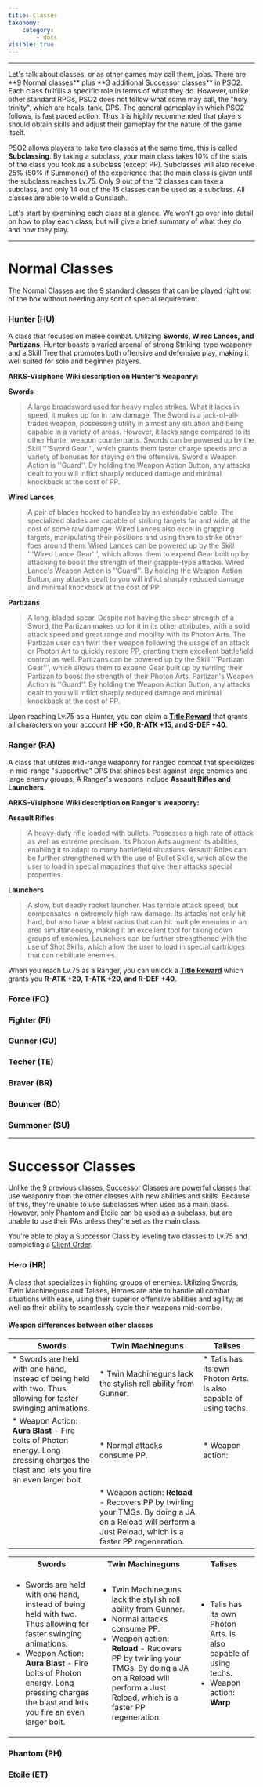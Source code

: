 ```yaml
---
title: Classes
taxonomy:
    category:
        - docs
visible: true
---
```


<hr>
Let's talk about classes, or as other games may call them, jobs. There are **9 Normal classes** plus **3 additional Successor classes** in PSO2. Each class fullfills a specific role in terms of what they do. However, unlike other standard RPGs, PSO2 does not follow what some may call, the "holy trinity", which are heals, tank, DPS. The general gameplay in which PSO2 follows, is fast paced action. Thus it is highly recommended that players should obtain skills and adjust their gameplay for the nature of the game itself.

PSO2 allows players to take two classes at the same time, this is called **Subclassing**. By taking a subclass, your main class takes 10% of the stats of the class you took as a subclass (except PP). Subclasses will also receive 25% (50% if Summoner) of the experience that the main class is given until the subclass reaches Lv.75.
Only 9 out of the 12 classes can take a subclass, and only 14 out of the 15 classes can be used as a subclass. All classes are able to wield a Gunslash.

Let's start by examining each class at a glance. We won't go over into detail on how to play each class, but will give a brief summary of what they do and how they play.

<hr>

# Normal Classes
The Normal Classes are the 9 standard classes that can be played right out of the box without needing any sort of special requirement.

### Hunter (HU)
A class that focuses on melee combat. Utilizing **Swords, Wired Lances, and Partizans**, Hunter boasts a varied arsenal of strong Striking-type weaponry and a Skill Tree that promotes both offensive and defensive play, 
making it well suited for solo and beginner players.

<strong>ARKS-Visiphone Wiki description on Hunter's weaponry:</strong>

<strong>Swords</strong>
> A large broadsword used for heavy melee strikes. What it lacks in speed, it makes up for in raw damage. The Sword is a jack-of-all-trades weapon, possessing utility in almost any situation and being capable in a variety of areas. However, it lacks range compared to its other Hunter weapon counterparts. Swords can be powered up by the Skill '''Sword Gear''', which grants them faster charge speeds and a variety of bonuses for staying on the offensive.
> Sword's Weapon Action is ''Guard''. By holding the Weapon Action Button, any attacks dealt to you will inflict sharply reduced damage and minimal knockback at the cost of PP.

<strong>Wired Lances</strong>
> A pair of blades hooked to handles by an extendable cable. The specialized blades are capable of striking targets far and wide, at the cost of some raw damage. Wired Lances also excel in grappling targets, manipulating their positions and using them to strike other foes around them. Wired Lances can be powered up by the Skill '''Wired Lance Gear''', which allows them to expend Gear built up by attacking to boost the strength of their grapple-type attacks.
> Wired Lance's Weapon Action is ''Guard''. By holding the Weapon Action Button, any attacks dealt to you will inflict sharply reduced damage and minimal knockback at the cost of PP.

<strong>Partizans</strong>
> A long, bladed spear. Despite not having the sheer strength of a Sword, the Partizan makes up for it in its other attributes, with a solid attack speed and great range and mobility with its Photon Arts. The Partizan user can twirl their weapon following the usage of an attack or Photon Art to quickly restore PP, granting them excellent battlefield control as well. Partizans can be powered up by the Skill '''Partizan Gear''', which allows them to expend Gear built up by twirling their Partizan to boost the strength of their Photon Arts.
> Partizan's Weapon Action is ''Guard''. By holding the Weapon Action Button, any attacks dealt to you will inflict sharply reduced damage and minimal knockback at the cost of PP.

Upon reaching Lv.75 as a Hunter, you can claim a <a href="#">**Title Reward**</a> that grants all characters on your account **HP +50, R-ATK +15, and S-DEF +40**.

### Ranger (RA)
A class that utilizes mid-range weaponry for ranged combat that specializes in mid-range "supportive" DPS that shines best against large enemies and large enemy groups. A Ranger's weapons include **Assault Rifles and Launchers**.

<strong>ARKS-Visiphone Wiki description on Ranger's weaponry:</strong>

**Assault Rifles**
> A heavy-duty rifle loaded with bullets. Possesses a high rate of attack as well as extreme precision. Its Photon Arts augment its abilities, enabling it to adapt to many battlefield situations. Assault Rifles can be further strengthened with the use of Bullet Skills, which allow the user to load in special magazines that give their attacks special properties.

**Launchers**
> A slow, but deadly rocket launcher. Has terrible attack speed, but compensates in extremely high raw damage. Its attacks not only hit hard, but also have a blast radius that can hit multiple enemies in an area simultaneously, making it an excellent tool for taking down groups of enemies. Launchers can be further strengthened with the use of Shot Skills, which allow the user to load in special cartridges that can debilitate enemies.

When you reach Lv.75 as a Ranger, you can unlock a <a href="#">**Title Reward**</a> which grants you **R-ATK +20, T-ATK +20, and R-DEF +40**.

### Force (FO)

### Fighter (FI)

### Gunner (GU)

### Techer (TE)

### Braver (BR)

### Bouncer (BO)

### Summoner (SU)

<hr>

# Successor Classes
Unlike the 9 previous classes, Successor Classes are powerful classes that use weaponry from the other classes with new abilities and skills. Because of this, they're unable to use subclasses when used as a main class. However, only Phantom and Etoile can be used as a subclass, but are unable to use their PAs unless they're set as the main class.

You're able to play a Successor Class by leveling two classes to Lv.75 and completing a [Client Order](#).

### Hero (HR)
A class that specializes in fighting groups of enemies. Utilizing Swords, Twin Machineguns and Talises, Heroes are able to handle all combat situations with ease, using their superior offensive abilities and agility; as well as their ability to seamlessly cycle their weapons mid-combo.

#### Weapon differences between other classes
|**Swords**|**Twin Machineguns**|**Talises**|
|----------|--------------------|-----------|
| * Swords are held with one hand, instead of being held with two. Thus allowing for faster swinging animations. | * Twin Machineguns lack the stylish roll ability from Gunner. | * Talis has its own Photon Arts. Is also capable of using techs. |
| * Weapon Action: **Aura Blast** - Fire bolts of Photon energy. Long pressing charges the blast and lets you fire an even larger bolt. | * Normal attacks consume PP. | * Weapon action: |
| | * Weapon action: **Reload** - Recovers PP by twirling your TMGs. By doing a JA on a Reload will perform a Just Reload, which is a faster PP regeneration. | | |

<table>
	<tr>
		<th><span style="font-weight:bold">Swords</span></th>
		<th><span style="font-weight:bold">Twin Machineguns</span></th>
		<th><span style="font-weight:bold">Talises</span></th>
	</tr>
	<tr>
		<td>
			<ul>
				<li>Swords are held with one hand, instead of being held with two. Thus allowing for faster swinging animations.</li>
				<li>Weapon Action: <strong>Aura Blast</strong> - Fire bolts of Photon energy. Long pressing charges the blast and lets you fire an even larger bolt.</li>
			</ul>
		</td>
		<td>
			<ul>
				<li>Twin Machineguns lack the stylish roll ability from Gunner.</li>
				<li>Normal attacks consume PP.</li>
				<li>Weapon action: <strong>Reload</strong> - Recovers PP by twirling your TMGs. By doing a JA on a Reload will perform a Just Reload, which is a faster PP regeneration.</li>
			</ul>
		</td>
		<td>
			<ul>
				<li>Talis has its own Photon Arts. Is also capable of using techs.</li>
				<li>Weapon action: <strong>Warp</strong></li>
			</ul>
		</td>
	</tr>
</table>

### Phantom (PH)

### Etoile (ET)


